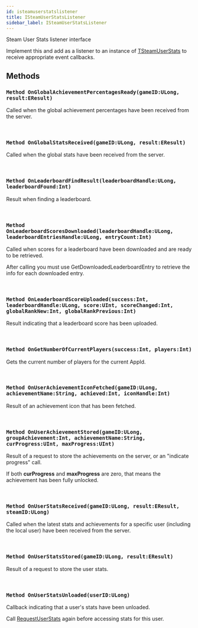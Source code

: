 ```yaml
---
id: isteamuserstatslistener
title: ISteamUserStatsListener
sidebar_label: ISteamUserStatsListener
---
```


Steam User Stats listener interface


Implement this and add as a listener to an instance of [TSteamUserStats](../../../steam/steam.steamsdk/tsteamuserstats) to receive appropriate event callbacks.


## Methods

### `Method OnGlobalAchievementPercentagesReady(gameID:ULong, result:EResult)`

Called when the global achievement percentages have been received from the server.

<br/>

### `Method OnGlobalStatsReceived(gameID:ULong, result:EResult)`

Called when the global stats have been received from the server.

<br/>

### `Method OnLeaderboardFindResult(leaderboardHandle:ULong, leaderboardFound:Int)`

Result when finding a leaderboard.

<br/>

### `Method OnLeaderboardScoresDownloaded(leaderboardHandle:ULong, leaderboardEntriesHandle:ULong, entryCount:Int)`

Called when scores for a leaderboard have been downloaded and are ready to be retrieved.

After calling you must use GetDownloadedLeaderboardEntry to retrieve the info for each downloaded entry.


<br/>

### `Method OnLeaderboardScoreUploaded(success:Int, leaderboardHandle:ULong, score:UInt, scoreChanged:Int, globalRankNew:Int, globalRankPrevious:Int)`

Result indicating that a leaderboard score has been uploaded.

<br/>

### `Method OnGetNumberOfCurrentPlayers(success:Int, players:Int)`

Gets the current number of players for the current AppId.

<br/>

### `Method OnUserAchievementIconFetched(gameID:ULong, achievementName:String, achieved:Int, iconHandle:Int)`

Result of an achievement icon that has been fetched.

<br/>

### `Method OnUserAchievementStored(gameID:ULong, groupAchievement:Int, achievementName:String, curProgress:UInt, maxProgress:UInt)`

Result of a request to store the achievements on the server, or an "indicate progress" call.

If both <b>curProgress</b> and <b>maxProgress</b> are zero, that means the achievement has been fully unlocked.


<br/>

### `Method OnUserStatsReceived(gameID:ULong, result:EResult, steamID:ULong)`

Called when the latest stats and achievements for a specific user (including the local user) have been received from the server.

<br/>

### `Method OnUserStatsStored(gameID:ULong, result:EResult)`

Result of a request to store the user stats.

<br/>

### `Method OnUserStatsUnloaded(userID:ULong)`

Callback indicating that a user's stats have been unloaded.

Call [RequestUserStats](../../../steam/steam.steamsdk/tsteamuserstats/#method-requestuserstatssteamidulong) again before accessing stats for this user.


<br/>

